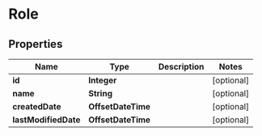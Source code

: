 

# Role


## Properties

| Name | Type | Description | Notes |
|------------ | ------------- | ------------- | -------------|
|**id** | **Integer** |  |  [optional] |
|**name** | **String** |  |  [optional] |
|**createdDate** | **OffsetDateTime** |  |  [optional] |
|**lastModifiedDate** | **OffsetDateTime** |  |  [optional] |



